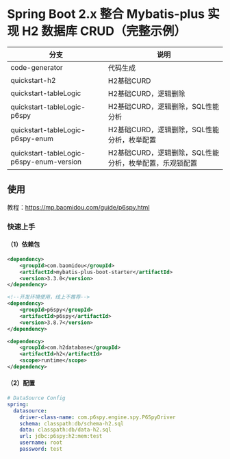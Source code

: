 # Spring Boot 2.x 整合 Mybatis-plus 实现 H2 数据库 CRUD（完整示例）

| 分支 | 说明 |
|---|---|
| code-generator | 代码生成 |
| quickstart-h2 | H2基础CURD |
| quickstart-tableLogic | H2基础CURD，逻辑删除 |
| quickstart-tableLogic-p6spy | H2基础CURD，逻辑删除，SQL性能分析 |
| quickstart-tableLogic-p6spy-enum | H2基础CURD，逻辑删除，SQL性能分析，枚举配置 |
| quickstart-tableLogic-p6spy-enum-version | H2基础CURD，逻辑删除，SQL性能分析，枚举配置，乐观锁配置 |

## 使用

教程：https://mp.baomidou.com/guide/p6spy.html

### 快速上手
#### （1）依赖包
```xml
<dependency>
    <groupId>com.baomidou</groupId>
    <artifactId>mybatis-plus-boot-starter</artifactId>
    <version>3.3.0</version>
</dependency>

<!--开发环境使用，线上不推荐-->
<dependency>
    <groupId>p6spy</groupId>
    <artifactId>p6spy</artifactId>
    <version>3.8.7</version>
</dependency>

<dependency>
    <groupId>com.h2database</groupId>
    <artifactId>h2</artifactId>
    <scope>runtime</scope>
</dependency>
```

#### （2）配置
```yaml
# DataSource Config
spring:
  datasource:
    driver-class-name: com.p6spy.engine.spy.P6SpyDriver
    schema: classpath:db/schema-h2.sql
    data: classpath:db/data-h2.sql
    url: jdbc:p6spy:h2:mem:test
    username: root
    password: test
```

